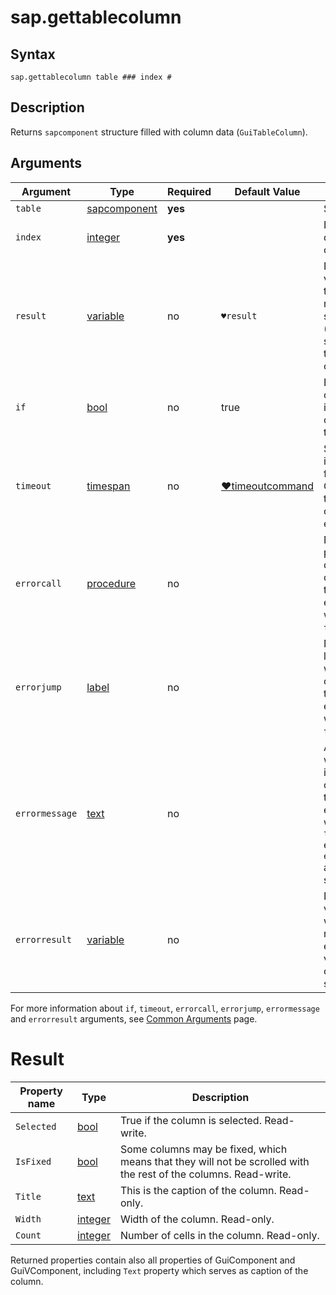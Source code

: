 ﻿# sap.gettablecolumn

## Syntax

```G1ANT
sap.gettablecolumn table ### index #
```

## Description
Returns `sapcomponent` structure filled with column data (`GuiTableColumn`).


## Arguments

| Argument         | Type                                                              | Required | Default Value   | Description                                                  |
| ---------------- | ----------------------------------------------------------------- | -------- | --------------- | ------------------------------------------------------------ |
| `table`         | [sapcomponent](../../../Structures/SapComponentStructure.md)      | **yes**  |                 | Source table. |
| `index`        | [integer](/G1ANT.Addons/G1ANT.Language/Structures/integerStructure.md)     | **yes**  |                 | Index of desired column. |
| `result`        | [variable](/G1ANT.Addons/G1ANT.Language/Structures/VariableStructure.md)  | no       | `♥result`     | Name of a variable where the command's result will be stored ([sapcomponent](../../../Structures/SapComponentStructure.md) structure with the column component) |
| `if`            | [bool](/G1ANT.Addons/G1ANT.Language/Structures/BooleanStructure.md)        | no       | true           | Executes the command only if a specified condition is true   |
| `timeout`      | [timespan](/G1ANT.Addons/G1ANT.Language/Structures/TimeSpanStructure.md)   | no       | [♥timeoutcommand](/G1ANT.Addons/G1ANT.Addon.Core//Variables/TimeoutCommandVariable.md) | Specifies time in milliseconds for G1ANT.Robot to wait for the command to be executed |
| `errorcall`    | [procedure](/G1ANT.Addons/G1ANT.Language/Structures/ProcedureStructure.md) | no       |                | Name of a procedure to call when the command throws an exception or when a given `timeout` expires |
| `errorjump`    | [label](/G1ANT.Addons/G1ANT.Language/Structures/LabelStructure.md)         | no       |                | Name of the label to jump to when the command throws an exception or when a given `timeout` expires |
| `errormessage` | [text](/G1ANT.Addons/G1ANT.Language/Structures/TextStructure.md)           | no       |                | A message that will be shown in case the command throws an exception or when a given `timeout` expires, and no `errorjump` argument is specified |
| `errorresult`  | [variable](/G1ANT.Addons/G1ANT.Language/Structures/VariableStructure.md)   | no       |                | Name of a variable that will store the returned exception. The variable will be of [error](/G1ANT.Addons/G1ANT.Language/Structures/ErrorStructure.md) structure |

For more information about `if`, `timeout`, `errorcall`, `errorjump`, `errormessage` and `errorresult` arguments, see [Common Arguments](/appendices/common-arguments.md) page.

# Result

| Property name         | Type                                                         | Description                                                  |
| ---------------- | ------------------------------------------------------------ | ------------------------------------------------------------ |
| `Selected` | [bool](/G1ANT.Addons/G1ANT.Language/Structures/BooleanStructure.md) | True if the column is selected. Read-write. |
| `IsFixed`  | [bool](/G1ANT.Addons/G1ANT.Language/Structures/BooleanStructure.md) | Some columns may be fixed, which means that they will not be scrolled with the rest of the columns. Read-write. |
| `Title`    | [text](/G1ANT.Addons/G1ANT.Language/Structures/TextStructure.md) | This is the caption of the column. Read-only. |
| `Width`    | [integer](/G1ANT.Addons/G1ANT.Language/Structures/IntegerStructure.md) | Width of the column. Read-only. |
| `Count`    | [integer](/G1ANT.Addons/G1ANT.Language/Structures/IntegerStructure.md) | Number of cells in the column. Read-only. |

Returned properties contain also all properties of GuiComponent and GuiVComponent, 
including `Text` property which serves as caption of the column.